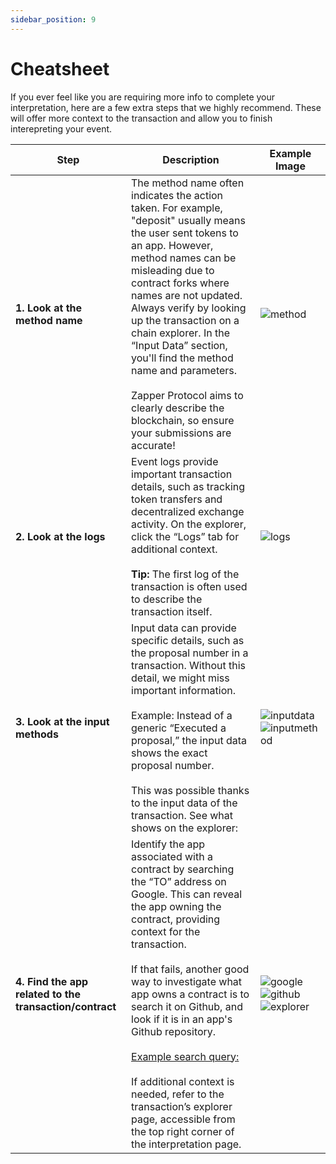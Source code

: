 ```yaml
---
sidebar_position: 9
---
```


# Cheatsheet

If you ever feel like you are requiring more info to complete your interpretation, here are a few extra steps that we highly recommend. These will offer more context to the transaction and allow you to finish interepreting your event. 

| **Step**                                   | **Description**                                                                                                                                                                                                                                                                                                                                                                                                                                                                                                                                                                                                                                                              | **Example Image**                                                                                                                                   |
|--------------------------------------------|------------------------------------------------------------------------------------------------------------------------------------------------------------------------------------------------------------------------------------------------------------------------------------------------------------------------------------------------------------------------------------------------------------------------------------------------------------------------------------------------------------------------------------------------------------------------------------------------------------------------------------------------------------------------------|-----------------------------------------------------------------------------------------------------------------------------------------------------|
| **1. Look at the method name**             | The method name often indicates the action taken. For example, "deposit" usually means the user sent tokens to an app. However, method names can be misleading due to contract forks where names are not updated. Always verify by looking up the transaction on a chain explorer. In the “Input Data” section, you'll find the method name and parameters. <br/><br/>Zapper Protocol aims to clearly describe the blockchain, so ensure your submissions are accurate!                                                                                                                           | ![method](/img/assets/methodname.png)                                                                         |
| **2. Look at the logs**                    | Event logs provide important transaction details, such as tracking token transfers and decentralized exchange activity. On the explorer, click the “Logs” tab for additional context. <br/><br/> **Tip:** The first log of the transaction is often used to describe the transaction itself.                                                                                                                                                                                                                               | ![logs](/img/assets/logs1.png)                                                                                |
| **3. Look at the input methods**           | Input data can provide specific details, such as the proposal number in a transaction. Without this detail, we might miss important information. <br/><br/> Example: Instead of a generic “Executed a proposal,” the input data shows the exact proposal number. <br/><br/> This was possible thanks to the input data of the transaction. See what shows on the explorer:                                                                                                                      | ![inputdata](/img/assets/inputdata.png) <br/>![inputmethod](/img/assets/inputmethod.png)                                                                   |
| **4. Find the app related to the transaction/contract** | Identify the app associated with a contract by searching the “TO” address on Google. This can reveal the app owning the contract, providing context for the transaction. <br/><br/> If that fails, another good way to investigate what app owns a contract is to search it on Github, and look if it is in an app's Github repository. <br/><br/> [Example search query:](https://github.com/search?q=0x6774Bcbd5ceCeF1336b5300fb5186a12DDD8b367&type=code) <br/><br/> If additional context is needed, refer to the transaction’s explorer page, accessible from the top right corner of the interpretation page. | ![google](/img/assets/googlesearch.png)<br/>![github](/img/assets/githubsearch.png)<br/>![explorer](/img/assets/explorer.png) |


